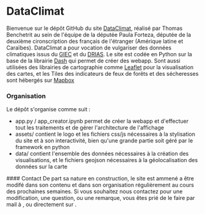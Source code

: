 # DataClimat
Bienvenue sur le dépôt GitHub du site [DataClimat](https://www.dataclimat.fr/), réalisé par Thomas Benchetrit au sein de l'équipe de la députée Paula Forteza, 
députée de la deuxième cironscription des français de l'étranger (Amérique latine et Caraïbes).
DataClimat a pour vocation de vulgariser des données climatiques issus du [GIEC](https://www.ipcc.ch/report/ar6/wg1/) et du [DRIAS](http://www.drias-climat.fr/).
Le site est codée en Python sur la base de la librairie [Dash](https://plotly.com/dash/) qui permet de créer des webapp. 
Sont aussi utilisées des librairies de cartographie comme [Leaflet](https://leafletjs.com/) pour la visualisation des cartes, et les Tiles des indicateurs de feux de forêts et des
sécheresses sont hébergés sur [Mapbox](https://www.mapbox.com/)
### Organisation
Le dépôt s'organise comme suit : 
<ul>
<li>app.py / app_creator.ipynb permet de créer la webapp et d'effectuer tout les traitements et de gérer l'architecture de l'affichage </li>
<li>assets/ contient le logo et les fichiers css/js nécessaires à la stylisation du site et à son interactivité, bien qu'une grande partie soit géré par le framework en python </li>
<li> data/ contient l'ensemble des données nécessaires à la création des visualisations, et le fichiers geojson nécessaires à la géolocalisation des données sur la carte </li>
</ul>
#### Contact
De part sa nature en construction, le site est ammené a être modifé dans son contenu et dans son organisation régulièrement au cours des prochaines semaines.
Si vous souhaitez nous contactez pour une modification, une question, ou une remarque, vous êtes prié de le faire par mail à <paula.forteza@assemblee-nationale.fr>, 
ou directement sur <benchetritthomas@gmail.com>.
